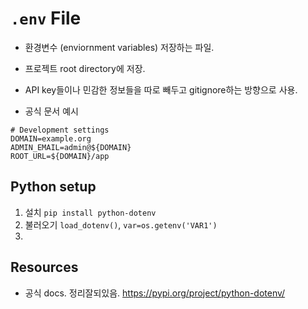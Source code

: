 # `.env` File
- 환경변수 (enviornment variables) 저장하는 파일.
- 프로젝트 root directory에 저장.
- API key들이나 민감한 정보들을 따로 빼두고 gitignore하는 방향으로 사용.

- 공식 문서 예시
```
# Development settings
DOMAIN=example.org
ADMIN_EMAIL=admin@${DOMAIN}
ROOT_URL=${DOMAIN}/app
```

## Python setup
1. 설치 `pip install python-dotenv`
2. 불러오기 `load_dotenv()`, `var=os.getenv('VAR1')`
3. 

## Resources
- 공식 docs. 정리잘되있음. https://pypi.org/project/python-dotenv/
